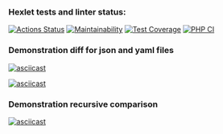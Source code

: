 ### Hexlet tests and linter status:
[![Actions Status](https://github.com/KonstantinNP/php-project-lvl2/workflows/hexlet-check/badge.svg)](https://github.com/KonstantinNP/php-project-lvl2/actions)
[![Maintainability](https://api.codeclimate.com/v1/badges/bb1687f88384c672fbb2/maintainability)](https://codeclimate.com/github/KonstantinNP/php-project-lvl2/maintainability)
[![Test Coverage](https://api.codeclimate.com/v1/badges/bb1687f88384c672fbb2/test_coverage)](https://codeclimate.com/github/KonstantinNP/php-project-lvl2/test_coverage)
[![PHP CI](https://github.com/KonstantinNP/php-project-lvl2/actions/workflows/workflow.yml/badge.svg)](https://github.com/KonstantinNP/php-project-lvl2/actions/workflows/workflow.yml)

### Demonstration diff for json and yaml files
[![asciicast](https://asciinema.org/a/g9bFgbmkTO9X7p1Oog4K5Ni0q.svg)](https://asciinema.org/a/g9bFgbmkTO9X7p1Oog4K5Ni0q)

[![asciicast](https://asciinema.org/a/ZeH9SapGF5ks4Bxv67CoL5W6p.svg)](https://asciinema.org/a/ZeH9SapGF5ks4Bxv67CoL5W6p)

### Demonstration recursive comparison
[![asciicast](https://asciinema.org/a/i8fk0oFHDYBIQO9D78rouXpAK.svg)](https://asciinema.org/a/i8fk0oFHDYBIQO9D78rouXpAK)